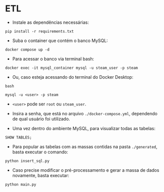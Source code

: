 # ETL

- Instale as dependências necessárias:

```
pip install -r requirements.txt
```

- Suba o container que contém o banco MySQL:

```
docker compose up -d
```

- Para acessar o banco via terminal bash:

```
docker exec -it mysql_container mysql -u steam_user -p steam
```

- Ou, caso esteja acessando do terminal do Docker Desktop:

```
bash
```
```
mysql -u <user> -p steam
```

- `<user>` pode ser `root` ou `steam_user`.

- Insira a senha, que está no arquivo `./docker-compose.yml`, dependendo de qual usuário foi utilizado.

- Uma vez dentro do ambiente MySQL, para visualizar todas as tabelas:

```
SHOW TABLES;
```

- Para popular as tabelas com as massas contidas na pasta `./generated`, basta executar o comando:

```
python insert_sql.py
```

- Caso precise modificar o pré-processamento e gerar a massa de dados novamente, basta executar:

```
python main.py
```